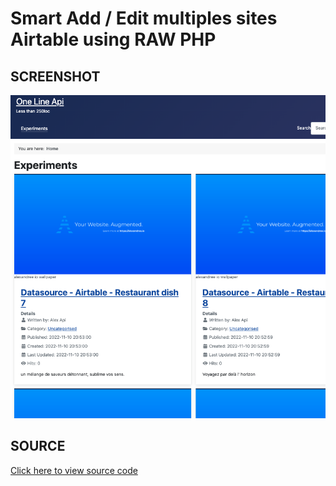 # Smart Add / Edit multiples sites Airtable using RAW PHP

## SCREENSHOT

![Screenshot for Smart Add / Edit multiples sites Airtable using RAW PHP](../../../media/images/screenshot-joomla-webservices-airtable-api-mashup.png)

## SOURCE

[Click here to view source code](../../../using-raw-php/smart-add-edit-to-multiple-sites-airtable-api.php)
